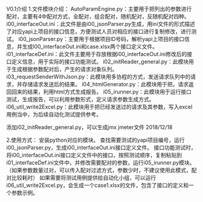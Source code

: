 V0.1介绍
1.文件模块介绍：
AutoParamEngine.py：主要用于把列出的参数进行配对，主要有4中配对方式，全配对，组合配对，随机配对，反随机配对四种。
i00_interfaceOut.ini：此文件是由i00_jsonParser.py生成，用ini文件的形式描述了对应yapi上项目的接口信息，方便测试人员对相应的接口进行复制修改，进行测试。
i00_jsonParser.py：主要用于根据项目ID号码，解析yapi上项目的接口信息，并生成I00_interfaceOut.ini和case.xlsx两个接口定义文件。
i01_interfaceDef.ini：此文件主要用于存放根据i00_interfaceOut.ini修改后的接口定义信息，用于实际的接口功能测试。
i02_initReader_general.py：此模块用于生成根据参数配对后，产生的请求对象队列。
i03_requestSenderWithJson.py：此模块用多协程的方式，发送请求队列中的请求，并存储请求发送后的结果。
i04_htmlGenerator.py：此模块用于把，请求返回回来的结果，利用html方式生成报告。
i05_irunner.py：此模块用于运行接口测试，生成报告，可以利用参数形式，定义请求参数生成方式。
i06_util_write2Excel.py：此模块用于把已经发送过的请求及其参数，写入excel用例当中，为后续自动化测试提供参考。


添加i02_initReader_general.py，可以生成jmx jmeter文件 2018/12/18

2.使用方式：
安装python对应的模块。
查找需要测试的yapi项目编号，运行i00_jsonParser.py，生成i00_interfaceOut.ini接口定义文件。
接口功能测试时，将i00_interfaceOut.ini接口定义文件中的接口，按照测试顺序，复制粘贴到i01_interfaceDef.ini文件中，并修改需要配对的参数，运行i05_irunner.py模块。（如果参数数量过对，可以传入配对过滤方式，参数少时，不建议使用此模式，配对比较耗时）
如果需要将测试用例提供给自动化小组，可以运行i06_util_write2Excel.py，会生成一个case1.xlsx的文件，包含了接口的定义和一个参数示例。

